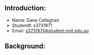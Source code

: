 ## Introduction:
- Name:       Dane Callaghan
- Student#:   s3731871
- Email:      s3731871@student.rmit.edu.au

## Background:

